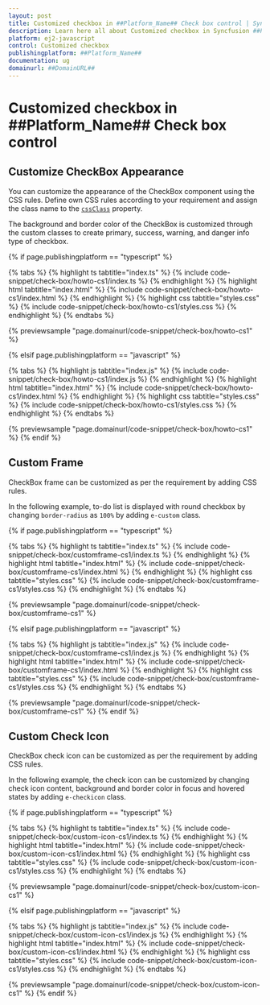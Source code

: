 ```yaml
---
layout: post
title: Customized checkbox in ##Platform_Name## Check box control | Syncfusion
description: Learn here all about Customized checkbox in Syncfusion ##Platform_Name## Check box control of Syncfusion Essential JS 2 and more.
platform: ej2-javascript
control: Customized checkbox 
publishingplatform: ##Platform_Name##
documentation: ug
domainurl: ##DomainURL##
---
```


# Customized checkbox in ##Platform_Name## Check box control

## Customize CheckBox Appearance

You can customize the appearance of the CheckBox component using the CSS rules. Define own CSS rules according to your requirement and assign the class name to the [`cssClass`](../../api/check-box#cssclass) property.

The background and border color of the CheckBox is customized through the custom classes to create primary, success, warning, and danger info type of checkbox.

{% if page.publishingplatform == "typescript" %}

 {% tabs %}
{% highlight ts tabtitle="index.ts" %}
{% include code-snippet/check-box/howto-cs1/index.ts %}
{% endhighlight %}
{% highlight html tabtitle="index.html" %}
{% include code-snippet/check-box/howto-cs1/index.html %}
{% endhighlight %}
{% highlight css tabtitle="styles.css" %}
{% include code-snippet/check-box/howto-cs1/styles.css %}
{% endhighlight %}
{% endtabs %}
        
{% previewsample "page.domainurl/code-snippet/check-box/howto-cs1" %}

{% elsif page.publishingplatform == "javascript" %}

{% tabs %}
{% highlight js tabtitle="index.js" %}
{% include code-snippet/check-box/howto-cs1/index.js %}
{% endhighlight %}
{% highlight html tabtitle="index.html" %}
{% include code-snippet/check-box/howto-cs1/index.html %}
{% endhighlight %}
{% highlight css tabtitle="styles.css" %}
{% include code-snippet/check-box/howto-cs1/styles.css %}
{% endhighlight %}
{% endtabs %}

{% previewsample "page.domainurl/code-snippet/check-box/howto-cs1" %}
{% endif %}

## Custom Frame

CheckBox frame can be customized as per the requirement by adding CSS rules.

In the following example, to-do list is displayed with round checkbox by changing `border-radius` as `100%` by adding `e-custom` class.

{% if page.publishingplatform == "typescript" %}

 {% tabs %}
{% highlight ts tabtitle="index.ts" %}
{% include code-snippet/check-box/customframe-cs1/index.ts %}
{% endhighlight %}
{% highlight html tabtitle="index.html" %}
{% include code-snippet/check-box/customframe-cs1/index.html %}
{% endhighlight %}
{% highlight css tabtitle="styles.css" %}
{% include code-snippet/check-box/customframe-cs1/styles.css %}
{% endhighlight %}
{% endtabs %}
        
{% previewsample "page.domainurl/code-snippet/check-box/customframe-cs1" %}

{% elsif page.publishingplatform == "javascript" %}

{% tabs %}
{% highlight js tabtitle="index.js" %}
{% include code-snippet/check-box/customframe-cs1/index.js %}
{% endhighlight %}
{% highlight html tabtitle="index.html" %}
{% include code-snippet/check-box/customframe-cs1/index.html %}
{% endhighlight %}
{% highlight css tabtitle="styles.css" %}
{% include code-snippet/check-box/customframe-cs1/styles.css %}
{% endhighlight %}
{% endtabs %}

{% previewsample "page.domainurl/code-snippet/check-box/customframe-cs1" %}
{% endif %}

## Custom Check Icon

CheckBox check icon can be customized as per the requirement by adding CSS rules.

In the following example, the check icon can be customized by changing check icon content, background and border color in focus and hovered states by adding `e-checkicon` class.

{% if page.publishingplatform == "typescript" %}

 {% tabs %}
{% highlight ts tabtitle="index.ts" %}
{% include code-snippet/check-box/custom-icon-cs1/index.ts %}
{% endhighlight %}
{% highlight html tabtitle="index.html" %}
{% include code-snippet/check-box/custom-icon-cs1/index.html %}
{% endhighlight %}
{% highlight css tabtitle="styles.css" %}
{% include code-snippet/check-box/custom-icon-cs1/styles.css %}
{% endhighlight %}
{% endtabs %}
        
{% previewsample "page.domainurl/code-snippet/check-box/custom-icon-cs1" %}

{% elsif page.publishingplatform == "javascript" %}

{% tabs %}
{% highlight js tabtitle="index.js" %}
{% include code-snippet/check-box/custom-icon-cs1/index.js %}
{% endhighlight %}
{% highlight html tabtitle="index.html" %}
{% include code-snippet/check-box/custom-icon-cs1/index.html %}
{% endhighlight %}
{% highlight css tabtitle="styles.css" %}
{% include code-snippet/check-box/custom-icon-cs1/styles.css %}
{% endhighlight %}
{% endtabs %}

{% previewsample "page.domainurl/code-snippet/check-box/custom-icon-cs1" %}
{% endif %}